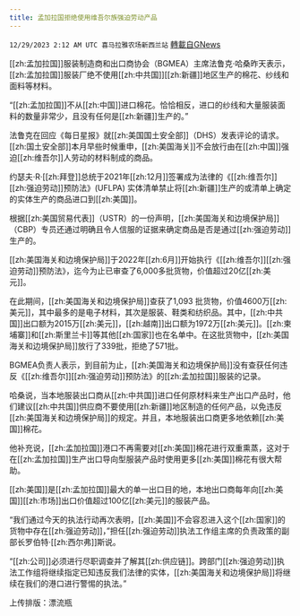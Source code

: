 ```yaml
---
title: 孟加拉国拒绝使用维吾尔族强迫劳动产品
---
```

`12/29/2023 2:12 AM UTC 喜马拉雅农场新西兰站` [轉載自GNews](https://gnews.org/articles/2162533)

[[zh:孟加拉国]]服装制造商和出口商协会（BGMEA）主席法鲁克·哈桑昨天表示，[[zh:孟加拉国]]服装厂绝不使用[[zh:中共国]][[zh:新疆]]地区生产的棉花、纱线和面料等材料。

“[[zh:孟加拉国]]不从[[zh:中国]]进口棉花。恰恰相反，进口的纱线和大量服装面料的数量非常少，且没有任何是[[zh:新疆]]生产的。”

法鲁克在回应《每日星报》就[[zh:美国国土安全部]]（DHS）发表评论的请求。[[zh:国土安全部]]本月早些时候重申，[[zh:美国海关]]不会放行由在[[zh:中国]]强迫[[zh:维吾尔]]人劳动的材料制成的商品。

约瑟夫·R·[[zh:拜登]]总统于2021年[[zh:12月]]签署成为法律的《[[zh:维吾尔]][[zh:强迫劳动]]预防法》(UFLPA) 实体清单禁止将[[zh:新疆]]生产的或清单上确定的实体生产的商品进口到[[zh:美国]]。

根据[[zh:美国贸易代表]]（USTR）的一份声明，[[zh:美国海关和边境保护局]]（CBP）专员还通过明确且令人信服的证据来确定商品是否是通过[[zh:强迫劳动]]生产的。

[[zh:美国海关和边境保护局]]于2022年[[zh:6月]]开始执行《[[zh:维吾尔]][[zh:强迫劳动]]预防法》，迄今为止已审查了6,000多批货物，价值超过20亿[[zh:美元]]。

在此期间，[[zh:美国海关和边境保护局]]查获了1,093 批货物，价值4600万[[zh:美元]]，其中最多的是电子材料，其次是服装、鞋类和纺织品。其中，[[zh:中共国]]出口额为2015万[[zh:美元]]，[[zh:越南]]出口额为1972万[[zh:美元]]。[[zh:柬埔寨]]和[[zh:斯里兰卡]]等其他[[zh:国家]]也在名单中。在这批货物中，[[zh:美国海关和边境保护局]]放行了339批，拒绝了571批。

BGMEA负责人表示，到目前为止，[[zh:美国海关和边境保护局]]没有查获任何违反《[[zh:维吾尔]][[zh:强迫劳动]]预防法》的[[zh:孟加拉国]]服装的记录。

哈桑说，当本地服装出口商从[[zh:中共国]]进口任何原材料来生产出口产品时，他们建议[[zh:中共国]]供应商不要使用[[zh:新疆]]地区制造的任何产品，以免违反[[zh:美国海关和边境保护局]]的规定。并且，本地服装出口商更多地依赖[[zh:美国]]棉花。

他补充说，[[zh:孟加拉国]]港口不再需要对[[zh:美国]]棉花进行双重熏蒸，这对于在[[zh:孟加拉国]]生产出口导向型服装产品时使用更多[[zh:美国]]棉花有很大帮助。

[[zh:美国]]是[[zh:孟加拉国]]最大的单一出口目的地，本地出口商每年向[[zh:美国]][[zh:市场]]出口价值超过100亿[[zh:美元]]的服装产品。

“我们通过今天的执法行动再次表明，[[zh:美国]]不会容忍进入这个[[zh:国家]]的货物中存在[[zh:强迫劳动]]，”担任[[zh:强迫劳动]]执法工作组主席的负责政策的副部长罗伯特·[[zh:西尔弗]]斯说。

“[[zh:公司]]必须进行尽职调查并了解其[[zh:供应链]]。跨部门[[zh:强迫劳动]]执法工作组将继续指定已知违反我们法律的实体，[[zh:美国海关和边境保护局]]将继续在我们的港口进行警惕的执法。”

上传排版：漂流瓶

